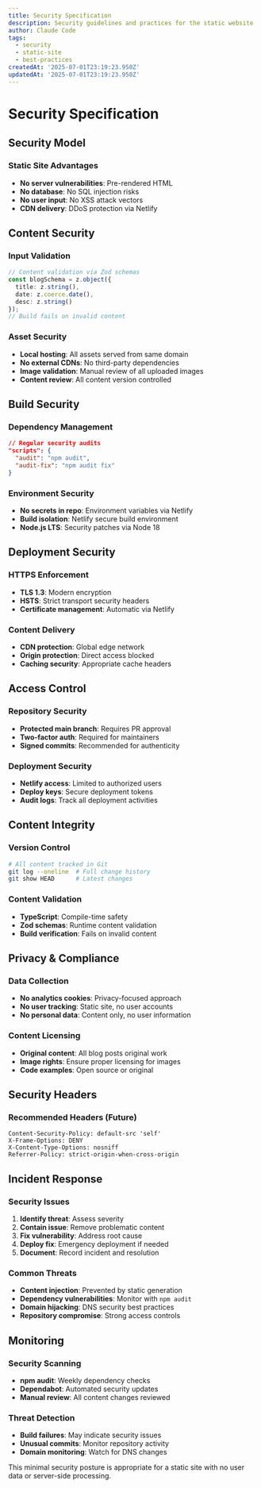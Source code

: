 ```yaml
---
title: Security Specification
description: Security guidelines and practices for the static website
author: Claude Code
tags:
  - security
  - static-site
  - best-practices
createdAt: '2025-07-01T23:19:23.950Z'
updatedAt: '2025-07-01T23:19:23.950Z'
---
```

# Security Specification

## Security Model

### Static Site Advantages
- **No server vulnerabilities**: Pre-rendered HTML
- **No database**: No SQL injection risks
- **No user input**: No XSS attack vectors
- **CDN delivery**: DDoS protection via Netlify

## Content Security

### Input Validation
```typescript
// Content validation via Zod schemas
const blogSchema = z.object({
  title: z.string(),
  date: z.coerce.date(),
  desc: z.string()
});
// Build fails on invalid content
```

### Asset Security
- **Local hosting**: All assets served from same domain
- **No external CDNs**: No third-party dependencies
- **Image validation**: Manual review of all uploaded images
- **Content review**: All content version controlled

## Build Security

### Dependency Management
```json
// Regular security audits
"scripts": {
  "audit": "npm audit",
  "audit-fix": "npm audit fix"
}
```

### Environment Security
- **No secrets in repo**: Environment variables via Netlify
- **Build isolation**: Netlify secure build environment
- **Node.js LTS**: Security patches via Node 18

## Deployment Security

### HTTPS Enforcement
- **TLS 1.3**: Modern encryption
- **HSTS**: Strict transport security headers
- **Certificate management**: Automatic via Netlify

### Content Delivery
- **CDN protection**: Global edge network
- **Origin protection**: Direct access blocked
- **Caching security**: Appropriate cache headers

## Access Control

### Repository Security
- **Protected main branch**: Requires PR approval
- **Two-factor auth**: Required for maintainers
- **Signed commits**: Recommended for authenticity

### Deployment Security
- **Netlify access**: Limited to authorized users
- **Deploy keys**: Secure deployment tokens
- **Audit logs**: Track all deployment activities

## Content Integrity

### Version Control
```bash
# All content tracked in Git
git log --oneline  # Full change history
git show HEAD      # Latest changes
```

### Content Validation
- **TypeScript**: Compile-time safety
- **Zod schemas**: Runtime content validation
- **Build verification**: Fails on invalid content

## Privacy & Compliance

### Data Collection
- **No analytics cookies**: Privacy-focused approach
- **No user tracking**: Static site, no user accounts
- **No personal data**: Content only, no user information

### Content Licensing
- **Original content**: All blog posts original work
- **Image rights**: Ensure proper licensing for images
- **Code examples**: Open source or original

## Security Headers

### Recommended Headers (Future)
```
Content-Security-Policy: default-src 'self'
X-Frame-Options: DENY
X-Content-Type-Options: nosniff
Referrer-Policy: strict-origin-when-cross-origin
```

## Incident Response

### Security Issues
1. **Identify threat**: Assess severity
2. **Contain issue**: Remove problematic content
3. **Fix vulnerability**: Address root cause
4. **Deploy fix**: Emergency deployment if needed
5. **Document**: Record incident and resolution

### Common Threats
- **Content injection**: Prevented by static generation
- **Dependency vulnerabilities**: Monitor with `npm audit`
- **Domain hijacking**: DNS security best practices
- **Repository compromise**: Strong access controls

## Monitoring

### Security Scanning
- **npm audit**: Weekly dependency checks
- **Dependabot**: Automated security updates
- **Manual review**: All content changes reviewed

### Threat Detection
- **Build failures**: May indicate security issues
- **Unusual commits**: Monitor repository activity
- **Domain monitoring**: Watch for DNS changes

This minimal security posture is appropriate for a static site with no user data or server-side processing.
